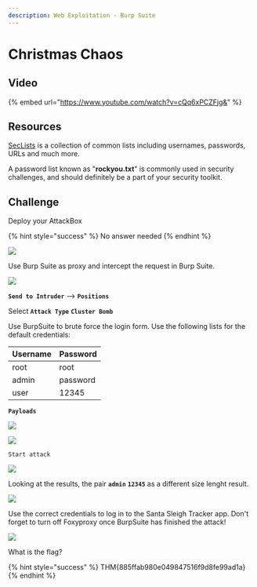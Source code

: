 ```yaml
---
description: Web Exploitation - Burp Suite
---
```


# Christmas Chaos

## Video

{% embed url="https://www.youtube.com/watch?v=cQq6xPCZFjg&" %}

## Resources

[SecLists](https://github.com/danielmiessler/SecLists/) is a collection of common lists including usernames, passwords, URLs and much more.

A password list known as "**rockyou.txt**" is commonly used in security challenges, and should definitely be a part of your security toolkit.

## Challenge

Deploy your AttackBox

{% hint style="success" %}
No answer needed
{% endhint %}

![](../.gitbook/assets/image%20%2833%29.png)

Use Burp Suite as proxy and intercept the request in Burp Suite.

![](../.gitbook/assets/image%20%2824%29.png)

**`Send to Intruder`** --&gt; **`Positions`**

Select **`Attack Type`** **`Cluster Bomb`**

Use BurpSuite to brute force the login form. Use the following lists for the default credentials: 

| Username | Password |
| :--- | :--- |
| root | root |
| admin | password |
| user | 12345 |

**`Payloads`**

![](../.gitbook/assets/image%20%284%29.png)

![](../.gitbook/assets/image%20%282%29.png)

`Start attack`

![](../.gitbook/assets/image%20%2840%29.png)

Looking at the results, the pair **`admin`** **`12345`** as a different size lenght result.

![](../.gitbook/assets/image%20%2837%29.png)

Use the correct credentials to log in to the Santa Sleigh Tracker app. Don't forget to turn off Foxyproxy once BurpSuite has finished the attack!

![](../.gitbook/assets/image%20%286%29.png)

What is the flag?

{% hint style="success" %}
THM{885ffab980e049847516f9d8fe99ad1a}
{% endhint %}

